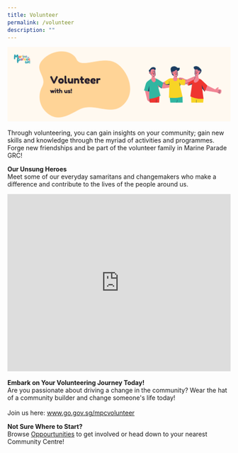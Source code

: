 ```yaml
---
title: Volunteer
permalink: /volunteer
description: ""
---
```

<img src="/images/k-cc-volunteer-banner.png"> 

Through volunteering, you can gain insights on your community; gain new skills and knowledge through the myriad of activities and programmes. Forge new friendships and be part of the volunteer family in Marine Parade GRC!

<b>Our Unsung Heroes</b>
<br>Meet some of our everyday samaritans and changemakers who make a difference and contribute to the lives of the people around us.</br>

<iframe width="100%" height="400" src="https://www.youtube.com/embed/zGBRPggAi9c" frameborder="0" allowfullscreen></iframe>

<b>	Embark on Your Volunteering Journey Today!</b>
<br>Are you passionate about driving a change in the community? Wear the hat of a community builder and change someone's life today!</br>
<br>Join us here: www.go.gov.sg/mpcvolunteer</br>

<b>	Not Sure Where to Start?</b>
<br>Browse [Oppourtunities](/resources) to get involved or head down to your nearest Community Centre!